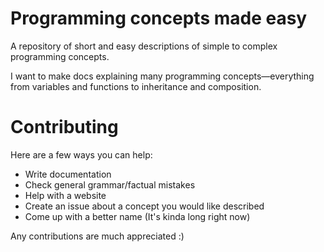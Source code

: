 # Programming concepts made easy
A repository of short and easy descriptions of simple to complex programming concepts.

I want to make docs explaining many programming concepts—everything from variables and functions to inheritance and composition.

# Contributing
Here are a few ways you can help:
- Write documentation
- Check general grammar/factual mistakes
- Help with a website
- Create an issue about a concept you would like described
- Come up with a better name (It's kinda long right now)
  
Any contributions are much appreciated :)
